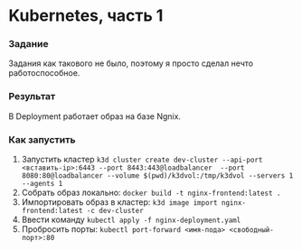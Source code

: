 # Kubernetes, часть 1
### Задание

Задания как такового не было, поэтому я просто сделал нечто работоспособное. 

### Результат
В Deployment работает образ на базе Ngnix.
### Как запустить
1. Запустить кластер `k3d cluster create dev-cluster --api-port <вставить-ip>:6443 --port 8443:443@loadbalancer  --port 8080:80@loadbalancer --volume $(pwd)/k3dvol:/tmp/k3dvol --servers 1 --agents 1`
2. Собрать образ локально: `docker build -t nginx-frontend:latest .`
3. Импортировать образ в кластер: `k3d image import nginx-frontend:latest -c dev-cluster`
4. Ввести команду `kubectl apply -f nginx-deployment.yaml`
5. Пробросить порты: `kubectl port-forward <имя-пода> <свободный-порт>:80`